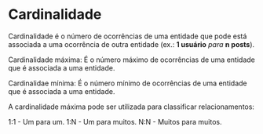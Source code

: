 # Cardinalidade

Cardinalidade é o número de ocorrências de uma entidade que pode está associada a uma ocorrência de outra entidade (ex.: **1 usuário** *para* **n posts**).

Cardinalidade máxima: É o número máximo de ocorrências de uma entidade que é associada a uma entidade.

Cardinalidae mínima: É o número mínimo de ocorrências de uma entidade que é associada a uma entidade.

A cardinalidade máxima pode ser utilizada para classificar relacionamentos:

1:1 - Um para um.
1:N - Um para muitos.
N:N - Muitos para muitos.
